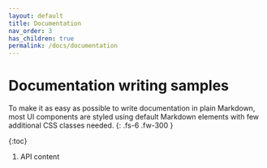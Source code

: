 ```yaml
---
layout: default
title: Documentation
nav_order: 3
has_children: true
permalink: /docs/documentation
---
```


# Documentation writing samples

To make it as easy as possible to write documentation in plain Markdown, most UI components are styled using default Markdown elements with few additional CSS classes needed.
{: .fs-6 .fw-300 }


{:toc}

<ol>
  <li>API content</li>
</ol>
